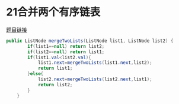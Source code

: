 

# 21合并两个有序链表

[题目链接](https://leetcode.cn/problems/merge-two-sorted-lists/description/)

```java
public ListNode mergeTwoLists(ListNode list1, ListNode list2) {
        if(list1==null) return list2;
        if(list2==null) return list1;
        if(list1.val<list2.val){
            list1.next=mergeTwoLists(list1.next,list2);
            return list1;
        }else{
            list2.next=mergeTwoLists(list2.next,list1);
            return list2;
        }
    }
```

